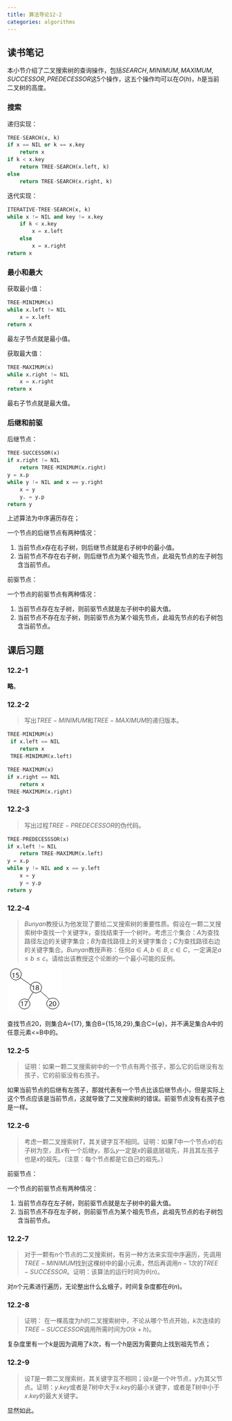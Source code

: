 ```yaml
---
title: 算法导论12-2
categories: algorithms
---
```


## 读书笔记

本小节介绍了二叉搜索树的查询操作，包括$SEARCH, MINIMUM,MAXIMUM, SUCCESSOR, PREDECESSOR$这$5$个操作，这五个操作均可以在$O(h)$，$h$是当前二叉树的高度。

### 搜索

递归实现：

```python
TREE-SEARCH(x, k)
if x == NIL or k == x.key
	return x
if k < x.key
	return TREE-SEARCH(x.left, k)
else 
	return TREE-SEARCH(x.right, k)
```

迭代实现：

```python
ITERATIVE-TREE-SEARCH(x, k)
while x != NIL and key != x.key
	if k < x.key
		x = x.left
	else 
		x = x.right
return x
```

### 最小和最大

获取最小值：

```python
TREE-MINIMUM(x)
while x.left != NIL
	x = x.left
return x
```

最左子节点就是最小值。

获取最大值：

```python
TREE-MAXIMUM(x)
while x.right != NIL
	x = x.right
return x
```

最右子节点就是最大值。

### 后继和前驱

后继节点：

```python
TREE-SUCCESSOR(x)
if x.right != NIL
	return TREE-MINIMUM(x.right)
y = x.p
while y != NIL and x == y.right
	x = y
	y. = y.p
return y
```

上述算法为中序遍历存在；

一个节点的后继节点有两种情况：

1. 当前节点$x$存在右子树，则后继节点就是右子树中的最小值。
2. 当前节点不存在右子树，则后继节点为某个祖先节点，此祖先节点的左子树包含当前节点。

前驱节点：

一个节点的前驱节点有两种情况：

1. 当前节点存在左子树，则前驱节点就是左子树中的最大值。
2. 当前节点不存在左子树，则前驱节点为某个祖先节点，此祖先节点的右子树包含当前节点。

## 课后习题

### 12.2-1

**略**。

### 12.2-2

> 写出$TREE-MINIMUM$和$TREE-MAXIMUM$的递归版本。

```python
TREE-MINIMUM(x)
 if x.left == NIL
 	return x
 TREE-MINIMUM(x.left)
```

```python
TREE-MAXIMUM(x)
if x.right == NIL
	return x
TREE-MAXIMUM(x.right)
```

### 12.2-3

> 写出过程$TREE-PREDECESSOR$的伪代码。

```python
TREE-PREDECESSSOR(x)
if x.left != NIL
	return TREE-MAXIMUM(x.left)
y = x.p
while y != NIL and x == y.left
	x = y
	y = y.p
return y
```

### 12.2-4

> $Bunyan$教授认为他发现了要给二叉搜索树的重要性质。假设在一颗二叉搜索树中查找一个关键字$k$，查找结束于一个树叶。考虑三个集合：$A$为查找路径左边的关键字集合；$B$为查找路径上的关键字集合；$C$为查找路径右边的关键字集合。$Bunyan$教授声称：任何$a\in A, b \in B, c\in C$，一定满足$a\le b\le c$。请给出该教授这个论断的一个最小可能的反例。

![12.2-4](../assets/images/2020/01/23/12.2-4.png)

查找节点20，则集合A={17}, 集合B={15,18,29},集合C={φ}，并不满足集合A中的任意元素<=B中的。

### 12.2-5

> 证明：如果一颗二叉搜索树中的一个节点有两个孩子，那么它的后继没有左孩子，它的前驱没有右孩子。

如果当前节点的后继有左孩子，那就代表有一个节点比该后继节点小，但是实际上这个节点应该是当前节点，这就导致了二叉搜索树的错误。前驱节点没有右孩子也是一样。

### 12.2-6

> 考虑一颗二叉搜索树$T$，其关键字互不相同。证明：如果$T$中一个节点$x$的右子树为空，且$x$有一个后继$y$，那么$y$一定是$x$的最底层祖先，并且其左孩子也是$x$的祖先。（注意：每个节点都是它自己的祖先。）

前驱节点：

一个节点的前驱节点有两种情况：

1. 当前节点存在左子树，则前驱节点就是左子树中的最大值。
2. 当前节点不存在左子树，则前驱节点为某个祖先节点，此祖先节点的右子树包含当前节点。

### 12.2-7

> 对于一颗有$n$个节点的二叉搜索树，有另一种方法来实现中序遍历，先调用$TREE-MINIMUM$找到这棵树中的最小元素，然后再调用$n-1$次的$TREE-SUCCESSOR$。证明：该算法的运行时间为$\theta(n)$。

对$n$个元素进行遍历，无论整出什么幺蛾子，时间复杂度都在$\theta(n)$。

### 12.2-8

> 证明： 在一棵高度为$h$的二叉搜索树中，不论从哪个节点开始，$k$次连续的$TREE-SUCCESSOR$调用所需时间为$O(k+h)$。

复杂度里有一个$k$是因为调用了$k$次，有一个$h$是因为需要向上找到祖先节点；

### 12.2-9

> 设$T$是一颗二叉搜索树，其关键字互不相同；设$x$是一个叶节点，$y$为其父节点。证明：$y.key$或者是$T$树中大于$x.key$的最小关键字，或者是$T$树中小于$x.key$的最大关键字。

显然如此。